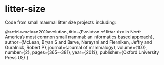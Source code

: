 # litter-size
Code from small mammal litter size projects, including:

@article{mclean2019evolution,
  title={Evolution of litter size in North America’s most common small mammal: an informatics-based approach},
  author={McLean, Bryan S and Barve, Narayani and Flenniken, Jeffry and Guralnick, Robert P},
  journal={Journal of mammalogy},
  volume={100},
  number={2},
  pages={365--381},
  year={2019},
  publisher={Oxford University Press US}
}
